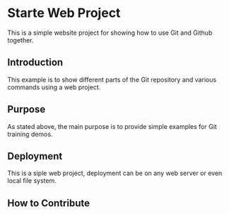 # Starte Web Project

This is a simple website project for
showing how to use Git and Github together.

## Introduction

This example is to show different parts
of the Git repository and various commands
using a web project.

## Purpose

As stated above, the main purpose is to
provide simple examples for Git training
demos.

## Deployment 

This is a siple web project, deployment
can be on any web server or even local
file system.

## How to Contribute